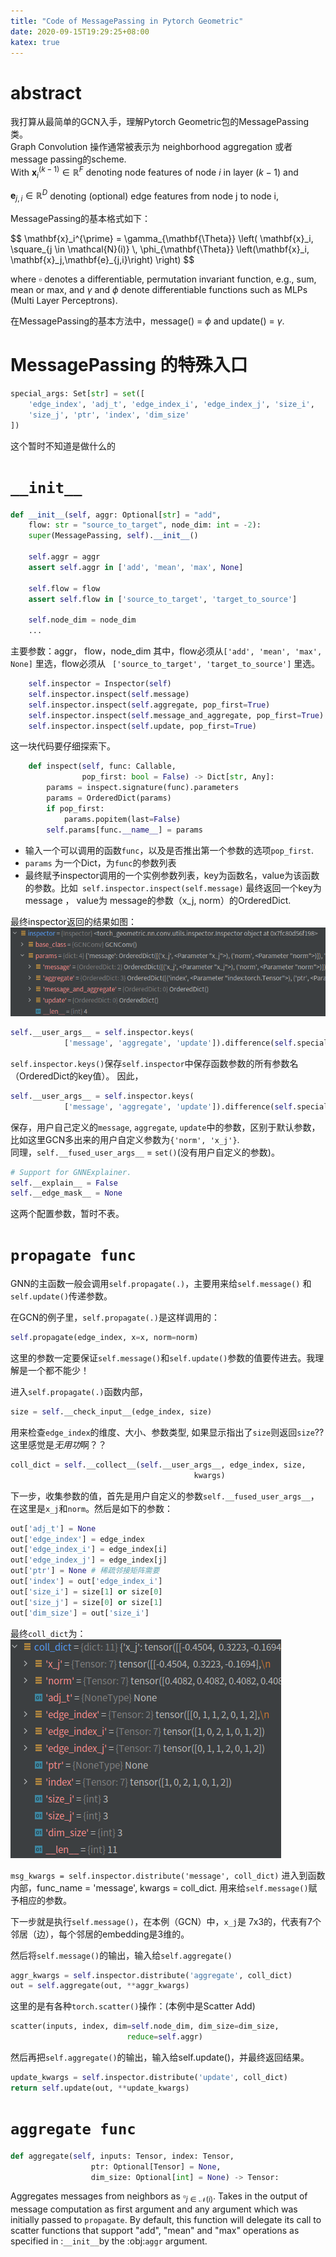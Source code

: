 ```yaml
---
title: "Code of MessagePassing in Pytorch Geometric"
date: 2020-09-15T19:29:25+08:00
katex: true
---
```


# abstract
我打算从最简单的GCN入手，理解Pytorch Geometric包的MessagePassing类。  
Graph Convolution 操作通常被表示为 neighborhood aggregation 或者 message passing的scheme.  
With <span>$\mathbf{x}^{(k-1)}_i \in \mathbb{R}^F$<span> denoting node  features  of node <span>$i$<span> in layer <span>$(k−1)$<span> and  

<span>$\mathbf{e}_{j,i} \in \mathbb{R}^D$<span> denoting (optional) edge features from node j to node i,

MessagePassing的基本格式如下：

<div>
$$
\mathbf{x}_i^{\prime} = \gamma_{\mathbf{\Theta}} \left( \mathbf{x}_i,
        \square_{j \in \mathcal{N}(i)} \, \phi_{\mathbf{\Theta}}
        \left(\mathbf{x}_i, \mathbf{x}_j,\mathbf{e}_{j,i}\right) \right)
$$
<div>

where $\square$ denotes a differentiable, permutation invariant function, e.g., sum, mean or max, and $\gamma$ and $\phi$ denote differentiable functions such as MLPs (Multi Layer Perceptrons).

在MessagePassing的基本方法中，message() = $\phi$ and update() = $\gamma$.

# MessagePassing 的特殊入口
```python
special_args: Set[str] = set([
    'edge_index', 'adj_t', 'edge_index_i', 'edge_index_j', 'size_i',
    'size_j', 'ptr', 'index', 'dim_size'
])
```
这个暂时不知道是做什么的

#  `__init__ `
```python
def __init__(self, aggr: Optional[str] = "add",
    flow: str = "source_to_target", node_dim: int = -2):
    super(MessagePassing, self).__init__()

    self.aggr = aggr
    assert self.aggr in ['add', 'mean', 'max', None]

    self.flow = flow
    assert self.flow in ['source_to_target', 'target_to_source']

    self.node_dim = node_dim
    ...
```
主要参数：aggr， flow，node_dim
其中，flow必须从`['add', 'mean', 'max', None]` 里选，flow必须从 ` ['source_to_target', 'target_to_source']` 里选。

```python
    self.inspector = Inspector(self)
    self.inspector.inspect(self.message)
    self.inspector.inspect(self.aggregate, pop_first=True)
    self.inspector.inspect(self.message_and_aggregate, pop_first=True)
    self.inspector.inspect(self.update, pop_first=True)
```
这一块代码要仔细探索下。
```python
    def inspect(self, func: Callable,
                pop_first: bool = False) -> Dict[str, Any]:
        params = inspect.signature(func).parameters
        params = OrderedDict(params)
        if pop_first:
            params.popitem(last=False)
        self.params[func.__name__] = params
```
- 输入一个可以调用的函数`func`，以及是否推出第一个参数的选项`pop_first`.
- `params` 为一个Dict，为`func`的参数列表
- 最终赋予inspector调用的一个实例参数列表，key为函数名，value为该函数的参数。比如` self.inspector.inspect(self.message)` 最终返回一个key为 message ， value为 message的参数（x_j, norm）的OrderedDict.  

最终inspector返回的结果如图：
![2020-09-16-09-01-46.png](2020-09-16-09-01-46.png)

```python
self.__user_args__ = self.inspector.keys(
            ['message', 'aggregate', 'update']).difference(self.special_args)
```
`self.inspector.keys()`保存`self.inspector`中保存函数参数的所有参数名（OrderedDict的key值）。
因此，
```python
self.__user_args__ = self.inspector.keys(
            ['message', 'aggregate', 'update']).difference(self.special_args)
```
保存，用户自己定义的`message`, `aggregate`, `update`中的参数，区别于默认参数，比如这里GCN多出来的用户自定义参数为`{'norm', 'x_j'}`.  
同理，` self.__fused_user_args__ ` = `set()`(没有用户自定义的参数)。

```python
# Support for GNNExplainer.
self.__explain__ = False
self.__edge_mask__ = None
```
这两个配置参数，暂时不表。

# `propagate func`
GNN的主函数一般会调用`self.propagate(.)`，主要用来给`self.message()` 和 `self.update()`传递参数。

在GCN的例子里，`self.propagate(.)`是这样调用的：
```python
self.propagate(edge_index, x=x, norm=norm)
```
这里的参数一定要保证`self.message()`和`self.update()`参数的值要传进去。我理解是一个都不能少！

进入`self.propagate(.)`函数内部，
```python
size = self.__check_input__(edge_index, size)
```
用来检查`edge_index`的维度、大小、参数类型, 如果显示指出了`size`则返回`size`??
这里感觉是*无用功*啊？？


```python
coll_dict = self.__collect__(self.__user_args__, edge_index, size,
                                         kwargs)
```
下一步，收集参数的值，首先是用户自定义的参数`self.__fused_user_args__`，在这里是`x_j`和`norm`。然后是如下的参数：

```python
out['adj_t'] = None
out['edge_index'] = edge_index
out['edge_index_i'] = edge_index[i]
out['edge_index_j'] = edge_index[j]
out['ptr'] = None # 稀疏邻接矩阵需要
out['index'] = out['edge_index_i']
out['size_i'] = size[1] or size[0]
out['size_j'] = size[0] or size[1]
out['dim_size'] = out['size_i']
```

最终`coll_dict`为：
![2020-09-16-09-57-08.png](2020-09-16-09-57-08.png)

<!-- <object type="image/svg+xml" data="xxx.svg"></object> -->
<!-- {{ readFile "http://www.w3.org/2000/svg" }} -->
<!-- <img id="embed" src="xxx.svg", type="image/svg+xml"> -->
<!-- <svg xmlns="http://www.w3.org/2000/svg" icon="tags"> -->

`msg_kwargs = self.inspector.distribute('message', coll_dict)`
 进入到函数内部，func_name = 'message', kwargs = coll_dict.
 用来给`self.message()`赋予相应的参数。

 下一步就是执行`self.message()`，在本例（GCN）中，`x_j`是 7x3的，代表有7个邻居（边），每个邻居的embedding是3维的。

然后将`self.message()`的输出，输入给`self.aggregate()`
 ```python
 aggr_kwargs = self.inspector.distribute('aggregate', coll_dict)
out = self.aggregate(out, **aggr_kwargs)
 ```
 这里的是有各种`torch.scatter()`操作：(本例中是Scatter Add)
 ```python
 scatter(inputs, index, dim=self.node_dim, dim_size=dim_size,
                           reduce=self.aggr)
 ```

然后再把`self.aggregate()`的输出，输入给self.update()，并最终返回结果。
```python
update_kwargs = self.inspector.distribute('update', coll_dict)
return self.update(out, **update_kwargs)
```
 




# `aggregate func`

```python
def aggregate(self, inputs: Tensor, index: Tensor,
                  ptr: Optional[Tensor] = None,
                  dim_size: Optional[int] = None) -> Tensor:
```
Aggregates messages from neighbors as  <span>$\square_{j \in \mathcal{N}(i)}$<span>. Takes in the output of message computation as first argument and any argument which was initially passed to `propagate`. By default, this function will delegate its call to scatter functions that support "add", "mean" and "max" operations as specified in :`__init__`by the :obj:`aggr` argument.